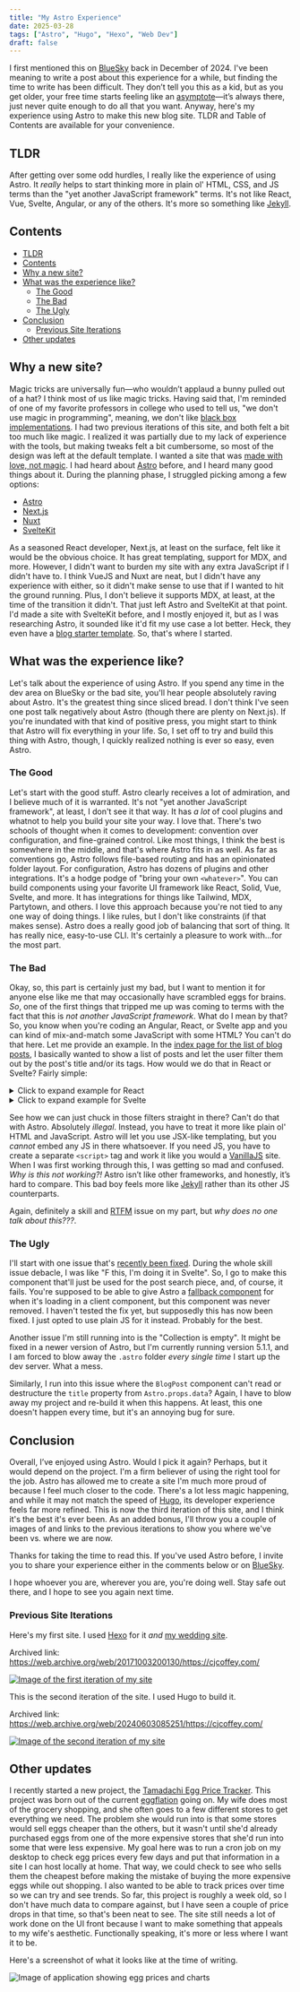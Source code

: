 ```yaml
---
title: "My Astro Experience"
date: 2025-03-28
tags: ["Astro", "Hugo", "Hexo", "Web Dev"]
draft: false
---
```


I first mentioned this on [BlueSky](https://bsky.app/profile/cjcoffey.com/post/3ldmcf3e5xs2o) back in December of 2024. I've been meaning to write a post about this experience for a while, but finding the time to write has been difficult. They don’t tell you this as a kid, but as you get older, your free time starts feeling like an [asymptote](https://en.wikipedia.org/wiki/Asymptote)—it’s always there, just never quite enough to do all that you want. Anyway, here's my experience using Astro to make this new blog site. TLDR and Table of Contents are available for your convenience.

## TLDR

After getting over some odd hurdles, I really like the experience of using Astro. It _really_ helps to start thinking more in plain ol' HTML, CSS, and JS terms than the "yet another JavaScript framework" terms. It's not like React, Vue, Svelte, Angular, or any of the others. It's more so something like [Jekyll](https://jekyllrb.com/).

## Contents

- [TLDR](#tldr)
- [Contents](#contents)
- [Why a new site?](#why-a-new-site)
- [What was the experience like?](#what-was-the-experience-like)
  - [The Good](#the-good)
  - [The Bad](#the-bad)
  - [The Ugly](#the-ugly)
- [Conclusion](#conclusion)
  - [Previous Site Iterations](#previous-site-iterations)
- [Other updates](#other-updates)


## Why a new site?

Magic tricks are universally fun—who wouldn’t applaud a bunny pulled out of a hat? I think most of us like magic tricks. Having said that, I'm reminded of one of my favorite professors in college who used to tell us, "we don't use magic in programming", meaning, we don't like [black box implementations](https://www.codecademy.com/article/black-box-programming). I had two previous iterations of this site, and both felt a bit too much like magic. I realized it was partially due to my lack of experience with the tools, but making tweaks felt a bit cumbersome, so most of the design was left at the default template. I wanted a site that was [made with love, not magic](https://www.youtube.com/watch?v=ZSDWhevW-N0). I had heard about [Astro](https://astro.build/) before, and I heard many good things about it. During the planning phase, I struggled picking among a few options:

- [Astro](https://astro.build/)
- [Next.js](https://nextjs.org/)
- [Nuxt](https://nuxt.com/)
- [SvelteKit](https://svelte.dev/docs/kit/introduction)

As a seasoned React developer, Next.js, at least on the surface, felt like it would be the obvious choice. It has great templating, support for MDX, and more. However, I didn't want to burden my site with any extra JavaScript if I didn't have to. I think VueJS and Nuxt are neat, but I didn't have any experience with either, so it didn't make sense to use that if I wanted to hit the ground running. Plus, I don't believe it supports MDX, at least, at the time of the transition it didn't. That just left Astro and SvelteKit at that point. I'd made a site with SvelteKit before, and I mostly enjoyed it, but as I was researching Astro, it sounded like it'd fit my use case a lot better. Heck, they even have a [blog starter template](https://vercel.com/templates/astro/astro-blog). So, that's where I started.

## What was the experience like?

Let's talk about the experience of using Astro. If you spend any time in the dev area on BlueSky or the bad site, you'll hear people absolutely raving about Astro. It's the greatest thing since sliced bread. I don't think I've seen one post talk negatively about Astro (though there are plenty on Next.js). If you're inundated with that kind of positive press, you might start to think that Astro will fix everything in your life. So, I set off to try and build this thing with Astro, though, I quickly realized nothing is ever so easy, even Astro.

### The Good

Let's start with the good stuff. Astro clearly receives a lot of admiration, and I believe much of it is warranted. It's not "yet another JavaScript framework", at least, I don't see it that way. It has _a lot_ of cool plugins and whatnot to help you build your site your way. I love that. There's two schools of thought when it comes to development: convention over configuration, and fine-grained control. Like most things, I think the best is somewhere in the middle, and that's where Astro fits in as well. As far as conventions go, Astro follows file-based routing and has an opinionated folder layout. For configuration, Astro has dozens of plugins and other integrations. It's a hodge podge of "bring your own `<whatever>`". You can build components using your favorite UI framework like React, Solid, Vue, Svelte, and more. It has integrations for things like Tailwind, MDX, Partytown, and others. I love this approach because you're not tied to any one way of doing things. I like rules, but I don't like constraints (if that makes sense). Astro does a really good job of balancing that sort of thing. It has really nice, easy-to-use CLI. It's certainly a pleasure to work with...for the most part.

### The Bad

Okay, so, this part is certainly just my bad, but I want to mention it for anyone else like me that may occasionally have scrambled eggs for brains. _So_, one of the first things that tripped me up was coming to terms with the fact that this is _not another JavaScript framework_. What do I mean by that? So, you know when you're coding an Angular, React, or Svelte app and you can kind of mix-and-match some JavaScript with some HTML? You can't do that here. Let me provide an example. In the [index page for the list of blog posts](https://github.com/dually8/cj-coffey/blob/14d8d3c3cf01532a6e9f76ba76007dc050779f0d/src/pages/posts/index.astro), I basically wanted to show a list of posts and let the user filter them out by the post's title and/or its tags. How would we do that in React or Svelte? Fairly simple:

<details>
<summary>Click to expand example for React</summary>

```tsx
import React, { useState, useMemo } from 'react';

// Define the blog post type
interface BlogPost {
  id: number;
  title: string;
  excerpt: string;
  tags: string[];
  link: string;
}

// Sample blog posts data
const initialPosts: BlogPost[] = [
  {
    id: 1,
    title: "Introduction to React Hooks",
    excerpt: "Learn how to use React Hooks to simplify your components.",
    tags: ["react", "javascript", "hooks"],
    link: "/posts/react-hooks"
  },
  {
    id: 2,
    title: "State Management in Modern Web Apps",
    excerpt: "Exploring different state management techniques.",
    tags: ["react", "state", "javascript"],
    link: "/posts/state-management"
  },
  {
    id: 3,
    title: "Building Responsive Designs",
    excerpt: "Create flexible layouts that work on any device.",
    tags: ["css", "design", "responsive"],
    link: "/posts/responsive-design"
  }
];

const BlogPostList: React.FC = () => {
  const [searchTerm, setSearchTerm] = useState('');

  // Memoized filtered posts based on search term
  const filteredPosts = useMemo(() => {
    if (!searchTerm) return initialPosts;

    const lowerSearchTerm = searchTerm.toLowerCase();
    return initialPosts.filter(post =>
      post.title.toLowerCase().includes(lowerSearchTerm) ||
      post.tags.some(tag => tag.toLowerCase().includes(lowerSearchTerm))
    );
  }, [searchTerm]);

  return (
    <div className="max-w-2xl mx-auto p-4">
      <input
        type="text"
        placeholder="Search posts by title or tags..."
        value={searchTerm}
        onChange={(e) => setSearchTerm(e.target.value)}
        className="w-full p-2 mb-4 border rounded"
      />

      <div className="space-y-4">
        {filteredPosts.map(post => (
          <a
            key={post.id}
            href={post.link}
            className="block hover:bg-gray-100 p-4 rounded"
          >
            <article>
              <h2 className="text-xl font-bold mb-2">{post.title}</h2>
              <p className="text-gray-600 mb-2">{post.excerpt}</p>
              <div className="flex gap-2">
                {post.tags.map(tag => (
                  <span
                    key={tag}
                    className="bg-blue-100 text-blue-800 px-2 py-1 rounded text-sm"
                  >
                    {tag}
                  </span>
                ))}
              </div>
            </article>
          </a>
        ))}
      </div>
    </div>
  );
};

export default BlogPostList;
```

</details>
<details>
<summary>Click to expand example for Svelte</summary>

```svelte
<script lang="ts">
// Define the blog post type
type BlogPost = {
  id: number;
  title: string;
  excerpt: string;
  tags: string[];
  link: string;
};

// Sample blog posts data
let posts: BlogPost[] = [{
    id: 1,
    title: "Introduction to Svelte 5 Runes",
    excerpt: "Exploring the new reactive primitives in Svelte 5.",
    tags: ["svelte", "javascript", "runes"],
    link: "/posts/svelte-runes"
  },
  {
    id: 2,
    title: "State Management with Runes",
    excerpt: "Deep dive into reactive state management in Svelte 5.",
    tags: ["svelte", "state", "runes"],
    link: "/posts/state-management-runes"
  },
  {
    id: 3,
    title: "Performance Optimization in Svelte 5",
    excerpt: "Leveraging runes for more efficient reactivity.",
    tags: ["performance", "svelte", "runes"],
    link: "/posts/svelte-performance"
  }
];

// Reactive search term
let searchTerm = $state('');

// Derived state for filtered posts
const filteredPosts = $derived(
  posts.filter(post =>
    post.title.toLowerCase().includes(searchTerm.toLowerCase()) ||
    post.tags.some(tag => tag.toLowerCase().includes(searchTerm.toLowerCase()))
  ));
</script>

<!-- now with tailwind! -->
<div class="max-w-2xl mx-auto p-4">
    <input
        type="text"
        placeholder="Search posts by title or tags..."
        bind:value={searchTerm}
        class="w-full p-2 mb-4 border rounded"
        />

    <div class="space-y-4">
        {#each filteredPosts as post (post.id)}
        <a
            href={post.link}
            class="block hover:bg-gray-100 p-4 rounded"
            >
            <article>
                <h2 class="text-xl font-bold mb-2">{post.title}</h2>
                <p class="text-gray-600 mb-2">{post.excerpt}</p>
                <div class="flex gap-2">
                    {#each post.tags as tag}
                    <span
                        class="bg-blue-100 text-blue-800 px-2 py-1 rounded text-sm"
                        >
                        {tag}
                    </span>
                    {/each}
                </div>
            </article>
        </a>
        {/each}
    </div>
</div>
```

</details>

See how we can just chuck in those filters straight in there? Can't do that with Astro. Absolutely _illegal_. Instead, you have to treat it more like plain ol' HTML and JavaScript. Astro will let you use JSX-like templating, but you _cannot_ embed any JS in there whatsoever. If you need JS, you have to create a separate `<script>` tag and work it like you would a [VanillaJS](http://vanilla-js.com/) site. When I was first working through this, I was getting so mad and confused. _Why is this not working?!_ Astro isn’t like other frameworks, and honestly, it’s hard to compare. This bad boy feels more like [Jekyll](https://jekyllrb.com/) rather than its other JS counterparts.

Again, definitely a skill and [RTFM](https://en.wikipedia.org/wiki/RTFM) issue on my part, but _why does no one talk about this???_.

### The Ugly

I'll start with one issue that's [recently been fixed](https://github.com/withastro/astro/issues/12513). During the whole skill issue debacle, I was like "F this, I'm doing it in Svelte". So, I go to make this component that'll just be used for the post search piece, and, of course, it fails. You're supposed to be able to give Astro a [fallback component](https://docs.astro.build/en/reference/directives-reference/#display-loading-content) for when it's loading in a client component, but this component was never removed. I haven't tested the fix yet, but supposedly this has now been fixed. I just opted to use plain JS for it instead. Probably for the best.

Another issue I'm still running into is the "Collection is empty". It might be fixed in a newer version of Astro, but I'm currently running version 5.1.1, and I am forced to blow away the `.astro` folder _every single time_ I start up the dev server. What a mess.

Similarly, I run into this issue where the `BlogPost` component can't read or destructure the `title` property from `Astro.props.data`? Again, I have to blow away my project and re-build it when this happens. At least, this one doesn't happen every time, but it's an annoying bug for sure.

## Conclusion

Overall, I’ve enjoyed using Astro. Would I pick it again? Perhaps, but it would depend on the project. I'm a firm believer of using the right tool for the job. Astro has allowed me to create a site I'm much more proud of because I feel much closer to the code. There's a lot less magic happening, and while it may not match the speed of [Hugo](https://gohugo.io/), its developer experience feels far more refined. This is now the third iteration of this site, and I think it's the best it's ever been. As an added bonus, I'll throw you a couple of images of and links to the previous iterations to show you where we've been vs. where we are now.

Thanks for taking the time to read this. If you've used Astro before, I invite you to share your experience either in the comments below or on [BlueSky](https://bsky.app/profile/cjcoffey.com).

I hope whoever you are, wherever you are, you're doing well. Stay safe out there, and I hope to see you again next time.

### Previous Site Iterations

Here's my first site. I used [Hexo](https://hexo.io/) for it _and_ [my wedding site](https://web.archive.org/web/20180825224332/https://twocoffeys.com/).

Archived link: https://web.archive.org/web/20171003200130/https://cjcoffey.com/

[![Image of the first iteration of my site](/img/my-astro-experience/super-fun-blog-time-circa-2017.jpg)](https://web.archive.org/web/20171003200130/https://cjcoffey.com/)

This is the second iteration of the site. I used Hugo to build it.

Archived link: https://web.archive.org/web/20240603085251/https://cjcoffey.com/

[![Image of the second iteration of my site](/img/my-astro-experience/my-site-circa-2024.jpg)](https://web.archive.org/web/20240603085251/https://cjcoffey.com/)


## Other updates

I recently started a new project, the [Tamadachi Egg Price Tracker](https://github.com/dually8/tamadachi-egg-tracker). This project was born out of the current [eggflation](https://www.usatoday.com/story/graphics/2025/02/04/egg-price-increase-history/78063370007/) going on. My wife does most of the grocery shopping, and she often goes to a few different stores to get everything we need. The problem she would run into is that some stores would sell eggs cheaper than the others, but it wasn't until she'd already purchased eggs from one of the more expensive stores that she'd run into some that were less expensive. My goal here was to run a cron job on my desktop to check egg prices every few days and put that information in a site I can host locally at home. That way, we could check to see who sells them the cheapest before making the mistake of buying the more expensive eggs while out shopping. I also wanted to be able to track prices over time so we can try and see trends. So far, this project is roughly a week old, so I don't have much data to compare against, but I have seen a couple of price drops in that time, so that's been neat to see. The site still needs a lot of work done on the UI front because I want to make something that appeals to my wife's aesthetic. Functionally speaking, it's more or less where I want it to be.

Here's a screenshot of what it looks like at the time of writing.

![Image of application showing egg prices and charts](/img/my-astro-experience/egg-price-tracker.png)
